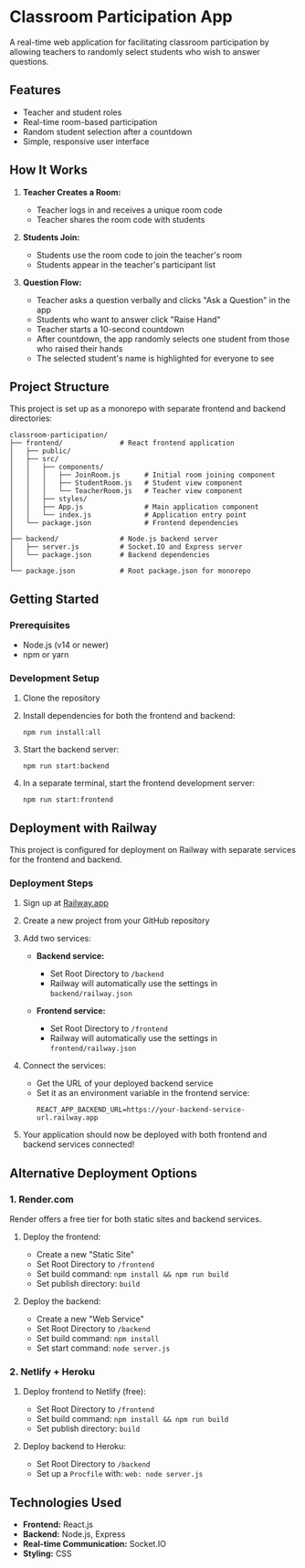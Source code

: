 # Classroom Participation App

A real-time web application for facilitating classroom participation by allowing teachers to randomly select students who wish to answer questions.

## Features

- Teacher and student roles
- Real-time room-based participation
- Random student selection after a countdown
- Simple, responsive user interface

## How It Works

1. **Teacher Creates a Room:**
   - Teacher logs in and receives a unique room code
   - Teacher shares the room code with students

2. **Students Join:**
   - Students use the room code to join the teacher's room
   - Students appear in the teacher's participant list

3. **Question Flow:**
   - Teacher asks a question verbally and clicks "Ask a Question" in the app
   - Students who want to answer click "Raise Hand"
   - Teacher starts a 10-second countdown
   - After countdown, the app randomly selects one student from those who raised their hands
   - The selected student's name is highlighted for everyone to see

## Project Structure

This project is set up as a monorepo with separate frontend and backend directories:

```
classroom-participation/
├── frontend/              # React frontend application
│   ├── public/
│   ├── src/
│   │   ├── components/
│   │   │   ├── JoinRoom.js      # Initial room joining component
│   │   │   ├── StudentRoom.js   # Student view component 
│   │   │   └── TeacherRoom.js   # Teacher view component
│   │   ├── styles/
│   │   ├── App.js               # Main application component
│   │   └── index.js             # Application entry point
│   └── package.json             # Frontend dependencies
│
├── backend/               # Node.js backend server
│   ├── server.js          # Socket.IO and Express server
│   └── package.json       # Backend dependencies
│
└── package.json           # Root package.json for monorepo
```

## Getting Started

### Prerequisites

- Node.js (v14 or newer)
- npm or yarn

### Development Setup

1. Clone the repository
2. Install dependencies for both the frontend and backend:
   ```
   npm run install:all
   ```

3. Start the backend server:
   ```
   npm run start:backend
   ```

4. In a separate terminal, start the frontend development server:
   ```
   npm run start:frontend
   ```

## Deployment with Railway

This project is configured for deployment on Railway with separate services for the frontend and backend.

### Deployment Steps

1. Sign up at [Railway.app](https://railway.app/)

2. Create a new project from your GitHub repository

3. Add two services:
   - **Backend service:**
     - Set Root Directory to `/backend`
     - Railway will automatically use the settings in `backend/railway.json`
   
   - **Frontend service:**
     - Set Root Directory to `/frontend`
     - Railway will automatically use the settings in `frontend/railway.json`

4. Connect the services:
   - Get the URL of your deployed backend service
   - Set it as an environment variable in the frontend service:
     ```
     REACT_APP_BACKEND_URL=https://your-backend-service-url.railway.app
     ```

5. Your application should now be deployed with both frontend and backend services connected!

## Alternative Deployment Options

### 1. Render.com

Render offers a free tier for both static sites and backend services.

1. Deploy the frontend:
   - Create a new "Static Site"
   - Set Root Directory to `/frontend`
   - Set build command: `npm install && npm run build`
   - Set publish directory: `build`

2. Deploy the backend:
   - Create a new "Web Service"
   - Set Root Directory to `/backend`
   - Set build command: `npm install`
   - Set start command: `node server.js`

### 2. Netlify + Heroku

1. Deploy frontend to Netlify (free):
   - Set Root Directory to `/frontend`
   - Set build command: `npm install && npm run build`
   - Set publish directory: `build`

2. Deploy backend to Heroku:
   - Set Root Directory to `/backend`
   - Set up a `Procfile` with: `web: node server.js`

## Technologies Used

- **Frontend:** React.js
- **Backend:** Node.js, Express
- **Real-time Communication:** Socket.IO
- **Styling:** CSS